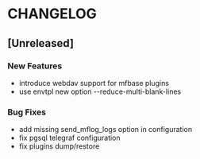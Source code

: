 # CHANGELOG


## [Unreleased]

### New Features
- introduce webdav support for mfbase plugins
- use envtpl new option --reduce-multi-blank-lines


### Bug Fixes
- add missing send_mflog_logs option in configuration
- fix pgsql telegraf configuration
- fix plugins dump/restore






